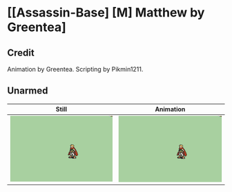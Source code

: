 # [\[Assassin-Base\] \[M\] Matthew by Greentea]

## Credit

Animation by Greentea.
Scripting by Pikmin1211.
	
## Unarmed

| Still | Animation |
| :---: | :-------: |
| ![Unarmed still](./Unarmed_000.png) | ![Unarmed animation](./Unarmed.gif) |
